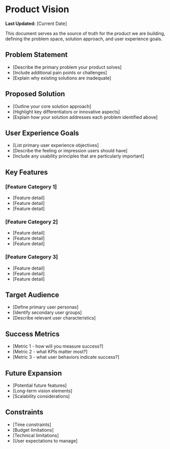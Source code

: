# Product Vision

**Last Updated:** [Current Date]

This document serves as the source of truth for the product we are building, defining the problem space, solution approach, and user experience goals.

## Problem Statement

* [Describe the primary problem your product solves]
* [Include additional pain points or challenges]
* [Explain why existing solutions are inadequate]

## Proposed Solution

* [Outline your core solution approach]
* [Highlight key differentiators or innovative aspects]
* [Explain how your solution addresses each problem identified above]

## User Experience Goals

* [List primary user experience objectives]
* [Describe the feeling or impression users should have]
* [Include any usability principles that are particularly important]

## Key Features

### [Feature Category 1]
* [Feature detail]
* [Feature detail]
* [Feature detail]

### [Feature Category 2]
* [Feature detail]
* [Feature detail]
* [Feature detail]

### [Feature Category 3]
* [Feature detail]
* [Feature detail]
* [Feature detail]

## Target Audience
* [Define primary user personas]
* [Identify secondary user groups]
* [Describe relevant user characteristics]

## Success Metrics
* [Metric 1 - how will you measure success?]
* [Metric 2 - what KPIs matter most?]
* [Metric 3 - what user behaviors indicate success?]

## Future Expansion
* [Potential future features]
* [Long-term vision elements]
* [Scalability considerations]

## Constraints
* [Time constraints]
* [Budget limitations]
* [Technical limitations]
* [User expectations to manage]